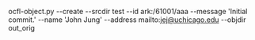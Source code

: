 ocfl-object.py --create --srcdir test --id ark:/61001/aaa --message 'Initial commit.' --name 'John Jung' --address mailto:jej@uchicago.edu --objdir out_orig
